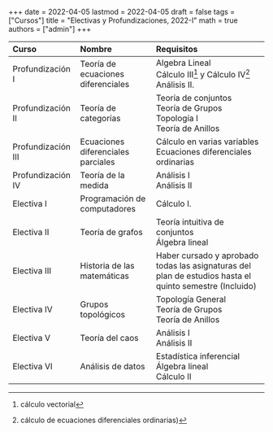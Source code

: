 +++
date      = 2022-04-05
lastmod   = 2022-04-05
draft     = false
tags      = ["Cursos"]
title     = "Electivas y Profundizaciones, 2022-I"
math      = true
authors = ["admin"]
+++

Curso | Nombre | Requisitos 
:----------| :---------- | :----------
Profundización I | Teoría de ecuaciones diferenciales | Algebra Lineal <br> Cálculo III[^1] y Cálculo IV[^2] <br> Análisis II.
Profundización II | Teoría de categorías | Teoría de conjuntos <br> Teoría de Grupos <br> Topología I <br> Teoría de Anillos
Profundización III | Ecuaciones diferenciales parciales | Cálculo en varias variables <br> Ecuaciones diferenciales ordinarias
Profundización IV | Teoría de la medida | Análisis I <br> Análisis II
Electiva I | Programación de computadores | Cálculo I.
Electiva II | Teoría de grafos | Teoría intuitiva de conjuntos <br> Álgebra lineal
Electiva III | Historia de las matemáticas | Haber cursado y aprobado todas las asignaturas del plan de estudios hasta el quinto semestre (Incluido)
Electiva IV | Grupos topológicos | Topología General <br> Teoría de Grupos <br> Teoría de Anillos
Electiva V | Teoría del caos | Análisis I <br> Análisis II
Electiva VI | Análisis de datos | Estadística inferencial <br> Álgebra lineal  <br> Cálculo II


[^1]: cálculo vectorial 
[^2]: cálculo de ecuaciones diferenciales ordinarias)
